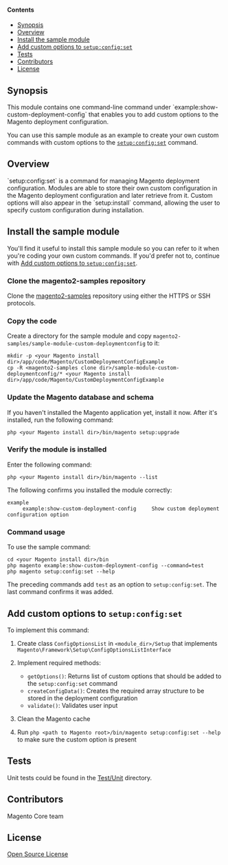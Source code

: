 #### Contents
*   <a href="#syn">Synopsis</a>
*   <a href="#over">Overview</a>
*   <a href="#install">Install the sample module</a>
*   <a href="#add-options">Add custom options to <code>setup:config:set</code></a>
*   <a href="#tests">Tests</a>
*   <a href="#contrib">Contributors</a>
*   <a href="#lic">License</a>

<h2 id="syn">Synopsis</h2>
This module contains one command-line command under `example:show-custom-deployment-config` that enables you to add custom options to the Magento deployment configuration.

You can use this sample module as an example to create your own custom commands with custom options to the <a href="http://devdocs.magento.com/guides/v2.0/install-gde/install/cli/install-cli-subcommands-deployment.html">`setup:config:set`</a> command.

<h2 id="over">Overview</h2>
`setup:config:set` is a command for managing Magento deployment configuration. Modules are able to store their own custom
configuration in the Magento deployment configuration and later retrieve from it. Custom options will also appear in the
`setup:install` command, allowing the user to specify custom configuration during installation.

<h2 id="install">Install the sample module</h2>
You'll find it useful to install this sample module so you can refer to it when you're coding your own custom commands. If you'd prefer not to, continue with <a href="#add-options">Add custom options to <code>setup:config:set</code></a>.

### Clone the magento2-samples repository
Clone the <a href="https://github.com/magento/magento2-samples" target="_blank">magento2-samples</a> repository using either the HTTPS or SSH protocols. 

### Copy the code
Create a directory for the sample module and copy `magento2-samples/sample-module-custom-deploymentconfig` to it:

    mkdir -p <your Magento install dir>/app/code/Magento/CustomDeploymentConfigExample
    cp -R <magento2-samples clone dir>/sample-module-custom-deploymentconfig/* <your Magento install dir>/app/code/Magento/CustomDeploymentConfigExample

### Update the Magento database and schema
If you haven't installed the Magento application yet, install it now. After it's installed, run the following command:

    php <your Magento install dir>/bin/magento setup:upgrade

### Verify the module is installed
Enter the following command:

    php <your Magento install dir>/bin/magento --list

The following confirms you installed the module correctly:

    example
         example:show-custom-deployment-config     Show custom deployment configuration option

### Command usage
To use the sample command:

	cd <your Magento install dir>/bin
	php magento example:show-custom-deployment-config --command=test
	php magento setup:config:set --help

The preceding commands add `test` as an option to `setup:config:set`. The last command confirms it was added.

<h2 id="add-options">Add custom options to <code>setup:config:set</code></h2>
To implement this command:

1.	Create class `ConfigOptionsList` in `<module_dir>/Setup` that implements
`Magento\Framework\Setup\ConfigOptionsListInterface`

2.	Implement required methods:

	* `getOptions()`: Returns list of custom options that should be added to the `setup:config:set` command
	* `createConfigData()`: Creates the required array structure to be stored in the deployment configuration
	* `validate()`: Validates user input

3.	Clean the Magento cache

4.	Run `php <path to Magento root>/bin/magento setup:config:set --help` to make sure the custom option is present

## Tests

Unit tests could be found in the [Test/Unit](Test/Unit) directory.

## Contributors

Magento Core team

## License

[Open Source License](LICENSE.txt)
